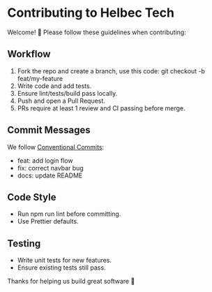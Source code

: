 # Contributing to Helbec Tech

Welcome! 👋 Please follow these guidelines when contributing:

## Workflow
1. Fork the repo and create a branch, use this code: git checkout -b feat/my-feature
2. Write code and add tests.
3. Ensure lint/tests/build pass locally.
4. Push and open a Pull Request.
5. PRs require at least 1 review and CI passing before merge.

## Commit Messages
We follow [Conventional Commits](https://www.conventionalcommits.org/):
- feat: add login flow
- fix: correct navbar bug
- docs: update README

## Code Style
- Run npm run lint before committing.
- Use Prettier defaults.

## Testing
- Write unit tests for new features.
- Ensure existing tests still pass.

Thanks for helping us build great software 🚀
